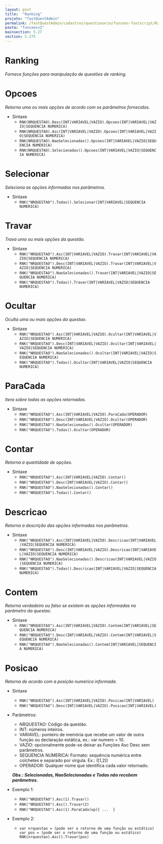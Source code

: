 ```yaml
---
layout: post
title:  "Ranking"
projeto: "fastQuestAdmin"
permalink: /fastQuestAdmin/cadastros/questionario/funcoes-fastscript/Ranking
pasta: "funcoesv2"
mainsection: 5.27
section: 5.275
---
```

# Ranking
*Fornece funções para manipulação de questões de ranking.*

# Opcoes
*Retorna uma ou mais opções de acordo com os parâmetros fornecidos.*

- Sintaxe
  - `RNK(NRQUESTAO).Desc(INT|VARIAVEL|VAZIO).Opcoes(INT|VARIAVEL|VAZIO|SEQUENCIA NUMERICA)`
  - `RNK(NRQUESTAO).Asc(INT|VARIAVEL|VAZIO).Opcoes(INT|VARIAVEL|VAZIO|SEQUENCIA NUMERICA)`
  - `RNK(NRQUESTAO).NaoSelecionadas().Opcoes(INT|VARIAVEL|VAZIO|SEQUENCIA NUMERICA)`
  - `RNK(NRQUESTAO).Selecionadas().Opcoes(INT|VARIAVEL|VAZIO|SEQUENCIA NUMERICA)`

# Selecionar
*Seleciona as opções informadas nos parâmetros.*

- Sintaxe
  - `RNK("NRQUESTAO").Todas().Selecionar(INT|VARIAVEL|SEQUENCIA NUMERICA)`
  
# Travar
*Trava uma ou mais opções da questão.*

- Sintaxe
  - `RNK("NRQUESTAO").Asc(INT|VARIAVEL|VAZIO).Travar(INT|VARIAVEL|VAZIO|SEQUENCIA NUMERICA)`
  - `RNK("NRQUESTAO").Desc(INT|VARIAVEL|VAZIO).Travar(INT|VARIAVEL|VAZIO|SEQUENCIA NUMERICA)`
  - `RNK("NRQUESTAO").NaoSelecionadas().Travar(INT|VARIAVEL|VAZIO|SEQUENCIA NUMERICA)`
  - `RNK("NRQUESTAO").Todas().Travar(INT|VARIAVEL|VAZIO|SEQUENCIA NUMERICA)`
  
# Ocultar
*Oculta uma ou mais opções da questao.*

- Sintaxe
  - `RNK("NRQUESTAO").Asc(INT|VARIAVEL|VAZIO).Ocultar(INT|VARIAVEL|VAZIO|SEQUENCIA NUMERICA)`
  - `RNK("NRQUESTAO").Desc(INT|VARIAVEL|VAZIO).Ocultar(INT|VARIAVEL|VAZIO|SEQUENCIA NUMERICA)`
  - `RNK("NRQUESTAO").NaoSelecionadas().Ocultar(INT|VARIAVEL|VAZIO|SEQUENCIA NUMERICA)`
  - `RNK("NRQUESTAO").Todas().Ocultar(INT|VARIAVEL|VAZIO|SEQUENCIA NUMERICA)`

# ParaCada
*Itera sobre todas as opções retornadas.*

- Sintaxe
  - `RNK("NRQUESTAO").Asc(INT|VARIAVEL|VAZIO).ParaCada(OPERADOR)`
  - `RNK("NRQUESTAO").Desc(INT|VARIAVEL|VAZIO).Ocultar(OPERADOR)`
  - `RNK("NRQUESTAO").NaoSelecionadas().Ocultar(OPERADOR)`
  - `RNK("NRQUESTAO").Todas().Ocultar(OPERADOR)`
  
# Contar
*Retorna a quantidade de opções.*

- Sintaxe
  - `RNK("NRQUESTAO").Asc(INT|VARIAVEL|VAZIO).Contar()`
  - `RNK("NRQUESTAO").Desc(INT|VARIAVEL|VAZIO).Contar()`
  - `RNK("NRQUESTAO").NaoSelecionadas().Contar()`
  - `RNK("NRQUESTAO").Todas().Contar()`

# Descricao
*Retorna a descrição das opções informadas nos parâmetros.*

- Sintaxe
  - `RNK("NRQUESTAO").Asc(INT|VARIAVEL|VAZIO).Descricao(INT|VARIAVEL|VAZIO|SEQUENCIA NUMERICA)`
  - `RNK("NRQUESTAO").Desc(INT|VARIAVEL|VAZIO).Descricao(INT|VARIAVEL|VAZIO|SEQUENCIA NUMERICA)`
  - `RNK("NRQUESTAO").NaoSelecionadas().Descricao(INT|VARIAVEL|VAZIO|SEQUENCIA NUMERICA)`
  - `RNK("NRQUESTAO").Todas().Descricao(INT|VARIAVEL|VAZIO|SEQUENCIA NUMERICA)`

# Contem
*Retorna verdadeiro ou falso se existem as opções informadas no parâmetro da questao.*

- Sintaxe
  - `RNK("NRQUESTAO").Asc(INT|VARIAVEL|VAZIO).Contem(INT|VARIAVEL|SEQUENCIA NUMERICA)`
  - `RNK("NRQUESTAO").Desc(INT|VARIAVEL|VAZIO).Contem(INT|VARIAVEL|SEQUENCIA NUMERICA)`
  - `RNK("NRQUESTAO").NaoSelecionadas().Contem(INT|VARIAVEL|SEQUENCIA NUMERICA)`

# Posicao
*Retorna de acordo com a posição numérica informada.*

- Sintaxe 
  - `RNK("NRQUESTAO").Asc(INT|VARIAVEL|VAZIO).Posicao(INT|VARIAVEL)`
  - `RNK("NRQUESTAO").Desc(INT|VARIAVEL|VAZIO).Posicao(INT|VARIAVEL)`

- Parâmetros:
  - NRQUESTAO: Código da questão.
  - INT: números inteiros.
  - VARIAVEL: ponteiro de memória que recebe um valor de outra função ou declaração estática, ex.: var numero = 10.
  - VAZIO: opcionalmente pode-se deixar as Funções Asc Desc sem parâmetros.
  - SEQUENCIA NUMERICA: Formato: sequência numérica entre colchetes e separado por vírgula. Ex.: ([1,2])
  - OPERADOR: Qualquer nome que identifica cada valor retornado. 
  
  ***Obs.: Selecionadas, NaoSelecionadas e Todas não recebem parâmetros.***

- Exemplo 1: 
  - `RNK("NRQUESTAO").Asc(1).Travar()`
  - `RNK("NRQUESTAO").Asc().Travar(2)` 
  - `RNK("NRQUESTAO").Asc(1).ParaCada(op){ ...  }`

- Exemplo 2: 
  - <pre>
    <code>var nrquestao = (pode ser o retorno de uma função ou estático)
    var pos = (pode ser o retorno de uma função ou estático)
    RNK(nrquestao).Asc().Travar(pos)</code>
    <pre>
